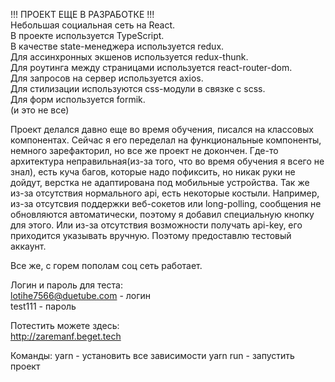 !!! ПРОЕКТ ЕЩЕ В РАЗРАБОТКЕ !!!   
Небольшая социальная сеть на React.    
В проекте используется TypeScript.  
В качестве state-менеджера используется redux.  
Для ассинхронных экшенов используется redux-thunk.  
Для роутинга между страницами используется react-router-dom.  
Для запросов на сервер используется axios.  
Для стилизации используются css-модули в связке с scss.  
Для форм используется formik.  
(и это не все)


Проект делался давно еще во время обучения, писался на классовых компонентах. Сейчас я его переделал на функциональные компоненты, немного зарефакторил, но все же проект не докончен. Где-то архитектура неправильная(из-за того, что во время обучения я всего не знал), есть куча багов, которые надо пофиксить, но никак руки не дойдут, верстка не адаптирована под мобильные устройства. Так же из-за отсутствия нормального api, есть некоторые костыли. Например, из-за отсутсвия поддержки веб-сокетов или long-polling, сообщения не обновляются автоматически, поэтому я добавил специальную кнопку для этого.  Или из-за отсутствия возможности получать api-key, его приходится указывать вручную. Поэтому предоставлю тестовый аккаунт.
  
Все же, с горем пополам соц сеть работает.   

Логин и пароль для теста:  
lotihe7566@duetube.com - логин  
test111 - пароль  
  
Потестить можете здесь:   
http://zaremanf.beget.tech

Команды:
yarn - установить все зависимости
yarn run - запустить проект
